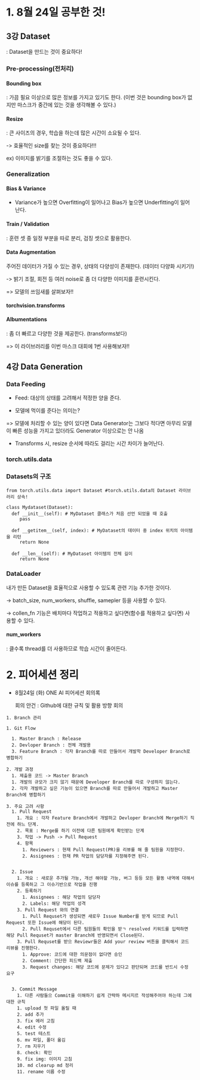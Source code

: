 # 1. 8월 24일 공부한 것!

## 3강 Dataset

: Dataset을 만드는 것이 중요하다!

### Pre-processing(전처리)

#### Bounding box

: 가끔 필요 이상으로 많은 정보를 가지고 있기도 한다. (이번 것은 bounding box가 없지만 마스크가 중간에 있는 것을 생각해볼 수 있다.)

#### Resize

: 큰 사이즈의 경우, 학습을 하는데 많은 시간이 소요될 수 있다.

-> 효율적인 size를 찾는 것이 중요하다!!!

ex) 이미지를 밝기를 조절하는 것도 좋을 수 있다.


### Generalization

#### Bias & Variance

- Variance가 높으면 Overfitting이 일어나고 Bias가 높으면 Underfitting이 일어난다.

#### Train / Validation

: 훈련 셋 중 일정 부분을 따로 분리, 검징 셋으로 활용한다.

#### Data Augmentation

주어진 데이터가 가질 수 있는 경우, 상태의 다양성이 존재한다. (데이터 다양화 시키기!)

-> 밝기 조절, 회전 등 여러 noise로 좀 더 다양한 이미지를 훈련시킨다.

=> 모델의 쓰임새를 살펴보자!!

#### torchvision.transforms

#### Albumentations

: 좀 더 빠르고 다양한 것을 제공한다. (transforms보다)

=> 이 라이브러리를 이번 마스크 대회에 1번 사용해보자!!

## 4강 Data Generation

### Data Feeding

- Feed: 대상의 상태를 고려해서 적정한 양을 준다.

* 모델에 먹이를 준다는 의미는?

=> 모델에 처리할 수 있는 양이 있다면 Data Generator는 그보다 적다면 아무리 모델이 빠른 성능을 가지고 있더라도 Generator 이상으로는 안 나옴

* Transforms 시, resize 순서에 따라도 걸리는 시간 차이가 늘어난다.

### torch.utils.data

### Datasets의 구조

~~~
from torch.utils.data import Dataset #torch.utils.data의 Dataset 라이브러리 상속!

class Mydataset(Dataset):
  def __init__(self): # MyDataset 클래스가 처음 선언 되었을 때 호출
     pass
  
  def __getitem__(self, index): # MyDataset의 데이터 중 index 위치의 아이템을 리턴
     return None
  
  def __len__(self): # MyDataset 아이템의 전체 길이
     return None
~~~

### DataLoader

내가 만든 Dataset을 효율적으로 사용할 수 있도록 관련 기능 추가한 것이다.

-> batch_size, num_workers, shuffle, samepler 등을 사용할 수 있다.

-> collen_fn 기능은 배치마다 작업하고 적용하고 싶다면(함수를 적용하고 싶다면) 사용할 수 있다.

#### num_workers

: 클수록 thread를 더 사용하므로 학습 시간이 줄어든다.

# 2. 피어세션 정리

* 8월24일 (화) ONE AI 피어세션 회의록

    회의 안건 : Github에 대한 규칙 및 활용 방향 회의
    

~~~
1. Branch 관리

1. Git Flow

  1. Master Branch : Release
  2. Devloper Branch : 전체 개발용
  3. Feature Branch : 각자 Branch를 따로 만들어서 개발학 Developer Branch로 병합하기

2. 개발 과정
  1. 제출용 코드 -> Master Branch
  1. 개발의 규모가 크지 않기 때문에 Developer Branch를 따로 구성하지 않는다.
  2. 각자 개발하고 싶은 기능이 있으면 Branch를 따로 만들어서 개발하고 Master Branch에 병합하기

3. 주요 고려 사항
  1. Pull Request
    1. 개요 : 각자 Feature Branch에서 개발하고 Devloper Branch에 Merge하기 직전에 하느 단계. 
    2. 목표 : Merge를 하기 이전에 다른 팀원에게 확인받는 단계
    3. 작업 -> Push -> Pull Request
    4. 항목
      1. Reviewers : 현재 Pull Request(PR)을 리뷰를 해 줄 팀원을 지정한다.
      2. Assignees : 현재 PR 작업의 담당자를 지정해주면 된다.


  2. Issue
    1. 개요 : 새로운 추가될 가능, 개선 해야할 가능, 버그 등등 모든 활동 내역에 대해서 이슈를 등록하고 그 이슈기반으로 작업을 진행
    2. 등록하기
      1. Assignees : 해당 작업의 담당자
      2. Labels: 해당 작업의 성격
    3. Pull Request 와의 연결
      1. Pull Requset가 생성되면 새로우 Issue Number를 받게 되므로 Pull Request 또한 Issue에 해당이 된다.
      2. Pull Requset에서 다른 팀원들의 확인을 받ㄱ resolved 키워드를 입력하면 해당 Pull Requset가 master Branch에 반영되면서 Close된다.
    3. Pull Requset를 받으 Reviewr들은 Add your review 버튼을 클릭해서 코드 리뷰를 진행한다.
      1. Approve: 코드에 대한 의문점이 없다면 승인
      2. Comment: 간단한 피드백 제출
      3. Request changes: 해당 코드에 문제가 있다고 판단되며 코드를 반드시 수정 요구


  3. Commit Message
    1. 다른 사람들으 Commit을 이해하기 쉽게 간략하 메시지르 작성해주어야 하는데 그에 대한 규칙
    1. upload 첫 파일 올릴 때
    2. add 추가
    3. fix 에러 고침
    4. edit 수정
    5. test 테스트
    6. mv 파일, 폴더 옮김
    7. rm 지우기
    8. check: 확인
    9. fix img: 이미지 고침
    10. md clearup md 정리
    11. rename 이름 수정
~~~
